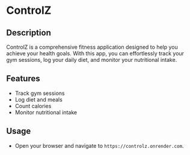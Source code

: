 # ControlZ

## Description

ControlZ is a comprehensive fitness application designed to help you achieve your health goals. With this app, you can effortlessly track your gym sessions, log your daily diet, and monitor your nutritional intake.

## Features

- Track gym sessions
- Log diet and meals
- Count calories
- Monitor nutritional intake

## Usage

- Open your browser and navigate to `https://controlz.onrender.com`.
